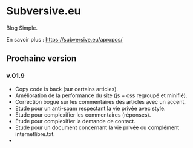 # Subversive.eu

Blog Simple.

En savoir plus :   <https://subversive.eu/apropos/>

## Prochaine version

### v.01.9

- Copy code is back (sur certains articles).
- Amélioration de la performance du site (js + css regroupé et minifié).
- Correction bogue sur les commentaires des articles avec un accent.
- Etude pour un anti-spam respectant la vie privée avec style.
- Etude pour complexifier les commentaires (réponses).
- Etude pour complexifier la demande de contact.
- Etude pour un document concernant la vie privée ou complément internetlibre.txt.
- 
